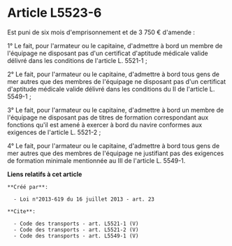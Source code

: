 # Article L5523-6

Est puni de six mois d'emprisonnement et de 3 750 € d'amende : 

1° Le fait, pour l'armateur ou le capitaine, d'admettre à bord un membre de l'équipage ne disposant pas d'un certificat
d'aptitude médicale valide délivré dans les conditions de l'article L. 5521-1 ; 

2° Le fait, pour l'armateur ou le capitaine, d'admettre à bord tous gens de mer autres que des membres de l'équipage ne
disposant pas d'un certificat d'aptitude médicale valide délivré dans les conditions du II de l'article L. 5549-1 ; 

3° Le fait, pour l'armateur ou le capitaine, d'admettre à bord un membre de l'équipage ne disposant pas de titres de
formation correspondant aux fonctions qu'il est amené à exercer à bord du navire conformes aux exigences de l'article L.
5521-2 ; 

4° Le fait, pour l'armateur ou le capitaine, d'admettre à bord tous gens de mer autres que des membres de l'équipage ne
justifiant pas des exigences de formation minimale mentionnée au III de l'article L. 5549-1.

**Liens relatifs à cet article**

	**Créé par**:

	  - Loi n°2013-619 du 16 juillet 2013 - art. 23

	**Cite**:

	  - Code des transports - art. L5521-1 (V)
	  - Code des transports - art. L5521-2 (V)
	  - Code des transports - art. L5549-1 (V)
